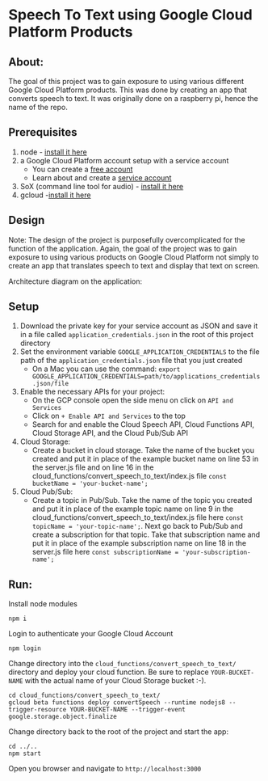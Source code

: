 # Speech To Text using Google Cloud Platform Products


## About:
The goal of this project was to gain exposure to using various different Google Cloud Platform
products. This was done by creating an app that converts speech to text. It was originally done on a raspberry pi, hence the name of the repo.

## Prerequisites
1. node - [install it here](https://nodejs.org/en/)
2. a Google Cloud Platform account setup with a service account
    * You can create a [free account](https://cloud.google.com/free/)
    * Learn about and create a [service account](https://cloud.google.com/iam/docs/creating-managing-service-accounts)
3. SoX (command line tool for audio) - [install it here](http://sox.sourceforge.net/)
4. gcloud -[install it here](https://cloud.google.com/sdk/docs/downloads-interactive)

## Design
Note: The design of the project is purposefully overcomplicated for the function of the application. Again, the goal of the project was to gain exposure to using various products on Google Cloud Platform not simply to create an app that translates speech to text and display that text on screen.

Architecture diagram on the application:


## Setup
1. Download the private key for your service account as JSON and save it in a file called `application_credentials.json` in the root of this project directory
2. Set the environment variable `GOOGLE_APPLICATION_CREDENTIALS` to the file path of the `application_credentials.json` file that you just created
    * On a Mac you can use the command: ```export GOOGLE_APPLICATION_CREDENTIALS=path/to/applications_credentials.json/file```
3. Enable the necessary APIs for your project:
    * On the GCP console open the side menu on click on `API and Services`
    * Click on `+ Enable API and Services` to the top
    * Search for and enable the Cloud Speech API, Cloud Functions API, Cloud Storage API, and the Cloud Pub/Sub API
4. Cloud Storage:
    * Create a bucket in cloud storage. Take the name of the bucket you created and put it in place of the example bucket name on line 53 in the server.js file and on line 16 in the cloud_functions/convert_speech_to_text/index.js file ```const bucketName = 'your-bucket-name';```
5. Cloud Pub/Sub:
    * Create a topic in Pub/Sub. Take the name of the topic you created and put it in place of the example topic name on line 9 in the cloud_functions/convert_speech_to_text/index.js file here ```const topicName = 'your-topic-name';```. Next go back to Pub/Sub and create a subscription for that topic. Take that subscription name and put it in place of the example subscription name on line 18 in the server.js file here ```const subscriptionName = 'your-subscription-name';``` 


## Run:
Install node modules
```
npm i
```

Login to authenticate your Google Cloud Account 
```
npm login
```

Change directory into the `cloud_functions/convert_speech_to_text/` directory and deploy your cloud function. Be sure to replace `YOUR-BUCKET-NAME` with the actual name of your Cloud Storage bucket :-).
```
cd cloud_functions/convert_speech_to_text/
gcloud beta functions deploy convertSpeech --runtime nodejs8 --trigger-resource YOUR-BUCKET-NAME --trigger-event google.storage.object.finalize
```

Change directory back to the root of the project and start the app:
```
cd ../..
npm start
```

Open you browser and navigate to `http://localhost:3000`
